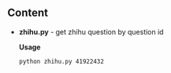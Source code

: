 ## Content

-  **zhihu.py** - get zhihu question by question id

   **Usage**
   ```bash
   python zhihu.py 41922432
   ```
